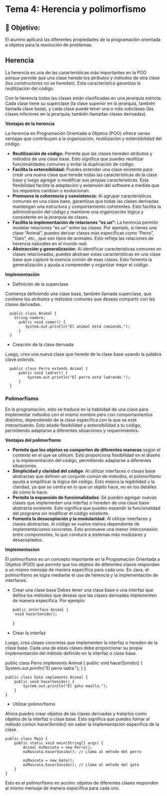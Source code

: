 # Tema 4: Herencia y polimorfismo

## :dart: Objetivo:
El alumno aplicará las diferentes propiedades de la programación orientada a objetos para la resolución de
problemas.

## Herencia

La herencia es una de las características más importantes en la POO porque permite que una clase herede los atributos y métodos de otra clase (los constructores no se heredan). Esta característica garantiza la reutilización del código. 

Con la herencia todas las clases están clasificadas en una jerarquía estricta. Cada clase tiene su superclase (la clase superior en la jerarquía, también llamada clase base), y cada clase puede tener una o más subclases (las clases inferiores en la jerarquía; también llamadas clases derivadas).

**Ventajas de la herencia**

La herencia en Programación Orientada a Objetos (POO) ofrece varias ventajas que contribuyen a la organización, reutilización y extensibilidad del código.

- **Reutilización de código:** Permite que las clases hereden atributos y métodos de una clase base. Esto significa que puedes reutilizar funcionalidades comunes y evitar la duplicación de código.
- **Facilita la extensibilidad:** Puedes extender una clase existente para crear una nueva clase que herede todas las características de la clase base y luego agregar o modificar sus propias características. Esta flexibilidad facilita la adaptación y extensión del software a medida que los requisitos cambian o evolucionan.
- **Promueve la coherencia y consistencia:** Al agrupar características comunes en una clase base, garantizas que todas las clases derivadas mantengan una estructura y comportamiento coherentes. Esto facilita la administración del código y mantiene una organización lógica y consistente en la jerarquía de clases.
- **Facilita la implementación de relaciones “es un”:** La herencia permite modelar relaciones “es un” entre las clases. Por ejemplo, si tienes una clase “Animal”, puedes derivar clases más específicas como “Perro”, “Gato”, etc., que son tipos de animales. Esto refleja las relaciones de herencia naturales en el mundo real.
- **Abstracción y generalización:** Al identificar características comunes en clases relacionadas, puedes abstraer estas características en una clase base que capture la esencia común de esas clases. Esto fomenta la generalización y ayuda a comprender y organizar mejor el código.

**Implementación**

- Definición de la superclase

Comienza definiendo una clase base, también llamada superclase, que contiene los atributos y métodos comunes que deseas compartir con las clases derivadas.

      public class Animal {
        String nombre;
          public void comer() {
             System.out.println("El animal está comiendo.");
          }
      }
  
- Creación de la clase derivada

Luego, crea una nueva clase que herede de la clase base usando la palabra clave *extends*.

      public class Perro extends Animal {
          public void ladrar() {
              System.out.println("El perro está ladrando.");
          }
      }

### Polimorfismo

En la programación, esto se traduce en la habilidad de una clase para implementar métodos con el mismo nombre pero con comportamientos distintos, dependiendo de la clase específica con la que se esté interactuando. Esto añade flexibilidad y extensibilidad a tu código, permitiendo adaptarse a diferentes situaciones y requerimientos.

**Ventajas del polimorfismo**

- **Permite que los objetos se comporten de diferentes maneras** según el contexto en el que se utilicen. Esto proporciona flexibilidad en el diseño y la implementación del código, permitiendo adaptarse a diferentes situaciones.
- **Simplicidad y claridad del código**: Al utilizar interfaces o clases base abstractas que definen un conjunto común de métodos, el polimorfismo ayuda a simplificar la lógica del código. Esto mejora la legibilidad y la claridad, ya que se centra en lo que un objeto hace, no en los detalles de cómo lo hace.
- **Permite la expansión de funcionalidades**: Se pueden agregar nuevas clases que implementen una interfaz o hereden de una clase base abstracta existente. Esto significa que puedes expandir la funcionalidad del programa sin modificar el código existente.
- **Fomenta la desacoplación y la modularidad**: Al utilizar interfaces y clases abstractas, el código se vuelve menos dependiente de implementaciones concretas. Esto promueve una menor interconexión entre componentes, lo que conduce a sistemas más modulares y desacoplados.

**Implementacion**

El polimorfismo es un concepto importante en la Programación Orientada a Objetos (POO) que permite que los objetos de diferentes clases respondan a un mismo mensaje de manera específica para cada uno. En Java, el polimorfismo se logra mediante el uso de herencia y la implementación de interfaces.

- Crear una clase base 
Debes tener una clase base o una interfaz que defina los métodos que deseas que las clases derivadas implementen de manera específica. Por ejemplo:

      public interface Animal {
       void hacerSonido();
    }
  
- Crear la interfaz

Luego, crea clases concretas que implementen la interfaz o hereden de la clase base. Cada una de estas clases debe proporcionar su propia implementación del método definido en la interfaz o clase base.

 public class Perro implements Animal {
    public void hacerSonido() {
        System.out.println("El perro ladra.");
    }
}

    public class Gato implements Animal {
        public void hacerSonido() {
            System.out.println("El gato maulla.");
        }
    }

- Utilizar polimorfismo

Ahora puedes crear objetos de las clases derivadas y tratarlos como objetos de la interfaz o clase base. Esto significa que puedes llamar al método común hacerSonido() sin saber la implementación específica de la clase.

    public class Main {
        public static void main(String[] args) {
            Animal miMascota = new Perro();
            miMascota.hacerSonido(); // Llama al método del perro
    
            miMascota = new Gato();
            miMascota.hacerSonido(); // Llama al método del gato
        }
    }

Esto es el polimorfismo en acción: objetos de diferentes clases responden al mismo mensaje de manera específica para cada uno.

